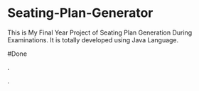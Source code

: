 # Seating-Plan-Generator

This is My Final Year Project of Seating Plan Generation During Examinations. It is totally developed using Java Language.





























#Done
































































































.




































































































































































































































































































































































































































































































.






































